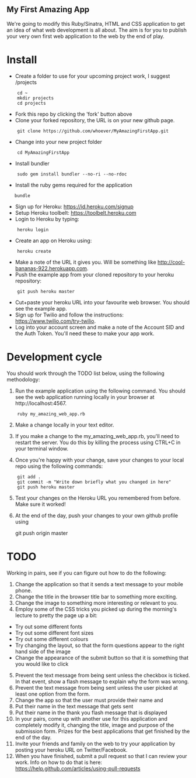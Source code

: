 ## My First Amazing App

We're going to modify this Ruby/Sinatra, HTML and CSS application to get an idea
of what web development is all about. The aim is for you to publish your very 
own first web application to the web by the end of play.

# Install

* Create a folder to use for your upcoming project work, I suggest /projects

```
    cd ~
    mkdir projects
    cd projects
```

* Fork this repo by clicking the 'fork' button above
* Clone your forked repository, the URL is on your new github page. 

```
    git clone https://github.com/whoever/MyAmazingFirstApp.git
```

* Change into your new project folder

```
    cd MyAmazingFirstApp
```

* Install bundler

```
    sudo gem install bundler --no-ri --no-rdoc
```
   
* Install the ruby gems required for the application
  
```
   bundle
```

* Sign up for Heroku: https://id.heroku.com/signup
* Setup Heroku toolbelt: https://toolbelt.heroku.com
* Login to Heroku by typing:

```
    heroku login
```

* Create an app on Heroku using:

```
    heroku create
```

* Make a note of the URL it gives you. Will be something like 
http://cool-bananas-922.herokuapp.com. 
* Push the example app from your cloned repository to your heroku repository:

```
    git push heroku master
```    
* Cut+paste your heroku URL into your favourite web browser. You should see 
the example app.
* Sign up for Twilio and follow the instructions: https://www.twilio.com/try-twilio.
* Log into your account screen and make a note of the Account SID and the Auth 
Token. You'll need these to make your app work.

# Development cycle

You should work through the TODO list below, using the following methodology:

1. Run the example application using the following command. You should see the web application running locally in your browser at 
http://localhost:4567.

```
    ruby my_amazing_web_app.rb
```

2. Make a change locally in your text editor.

3. If you make a change to the my_amazing_web_app.rb, you'll need to restart the
server. You do this by killing the process using CTRL+C in your terminal window.

4. Once you're happy with your change, save your changes to your local repo 
using the following commands:

```
    git add .
    git commit -m "Write down briefly what you changed in here"
    git push heroku master
```

5. Test your changes on the Heroku URL you remembered from before. Make sure it 
worked!

6. At the end of the day, push your changes to your own github profile using

   git push origin master

# TODO

Working in pairs, see if you can figure out how to do the following:

1. Change the application so that it sends a text message to your mobile phone.
2. Change the title in the browser title bar to something more exciting.
3. Change the image to something more interesting or relevant to you.
4. Employ some of the CSS tricks you picked up during the morning's lecture to 
pretty the page up a bit:
  * Try out some different fonts
  * Try out some different font sizes
  * Try out some different colours
  * Try changing the layout, so that the form questions appear to the right hand
  side of the image
  * Change the appearance of the submit button so that it is something that you
  would like to click  
5. Prevent the text message from being sent unless the checkbox 
is ticked. In that event, show a flash message to explain why the form was wrong.
6. Prevent the text message from being sent unless the user picked
at least one option from the form.
7. Change the app so that the user must provide their name and
  1. Put their name in the text message that gets sent
  2. Put their name in the thank you flash message that is displayed
8. In your pairs, come up with another use for this application and completely 
modify it, changing the title, image and purpose of the submission form. Prizes 
for the best applications that get finished by the end of the day.
9. Invite your friends and family on the web to try your application by posting
your heroku URL on Twitter/Facebook.
10. When you have finished, submit a pull request so that I can review your work. Info on how to do that is here: https://help.github.com/articles/using-pull-requests
